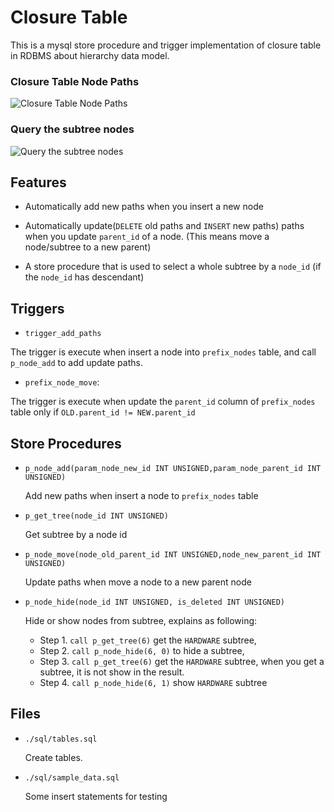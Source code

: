 # Closure Table


This is a mysql store procedure and trigger implementation of closure table in
RDBMS about hierarchy data model.

<h3>Closure Table Node Paths</h3>

![Closure Table Node Paths](https://raw.github.com/developerworks/hierarchy-data-closure-table/master/assets/closure-table-paths.png "Closure Table Node Paths")

<h3>Query the subtree nodes</h3>

![Query the subtree nodes](https://raw.github.com/developerworks/hierarchy-data-closure-table/master/assets/call%20p_prefix_nodes_get_subtree_by_node_id.png "Query the subtree nodes")

## Features


* Automatically add new paths when you insert a new node

* Automatically update(`DELETE` old paths and `INSERT` new paths) paths when you
update `parent_id` of a node. (This means move a node/subtree to a new parent)

* A store procedure that is used to select a whole subtree by a `node_id`
(if the `node_id` has descendant)


## Triggers


* `trigger_add_paths`

The trigger is execute when insert a node into `prefix_nodes` table, and call `p_node_add` to add update paths.

* `prefix_node_move`:

The trigger is execute when update the `parent_id` column of `prefix_nodes`
table only if `OLD.parent_id != NEW.parent_id`

## Store Procedures


* `p_node_add(param_node_new_id INT UNSIGNED,param_node_parent_id INT UNSIGNED)`

  Add new paths when insert a node to `prefix_nodes` table

* `p_get_tree(node_id INT UNSIGNED)`

  Get subtree by a node id

* `p_node_move(node_old_parent_id INT UNSIGNED,node_new_parent_id INT UNSIGNED)`

  Update paths when move a node to a new parent node

* `p_node_hide(node_id INT UNSIGNED, is_deleted INT UNSIGNED)`

  Hide or show nodes from subtree, explains as following:

  - Step 1. `call p_get_tree(6)` get the `HARDWARE` subtree,
  - Step 2. `call p_node_hide(6, 0)` to hide a subtree,
  - Step 3. `call p_get_tree(6)` get the `HARDWARE` subtree, when you get a subtree, it is not show in the result.
  - Step 4. `call p_node_hide(6, 1)` show `HARDWARE` subtree

## Files

* `./sql/tables.sql`

  Create tables.

* `./sql/sample_data.sql`

  Some insert statements for testing
